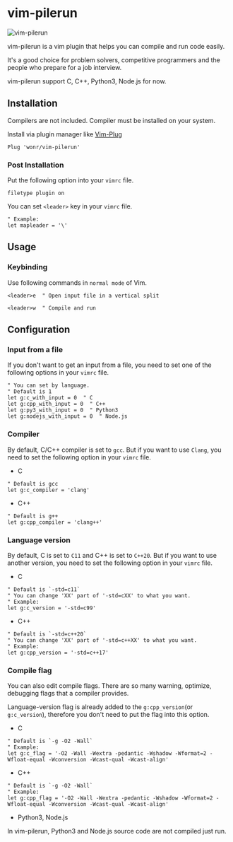 # vim-pilerun

![vim-pilerun](https://user-images.githubusercontent.com/59398632/149714564-f32ca216-6c25-4614-96e2-a560e3572b37.gif)

vim-pilerun is a vim plugin that helps you can compile and run code easily.

It's a good choice for problem solvers, competitive programmers and the people who prepare for a job interview.

vim-pilerun support C, C++, Python3, Node.js for now.

## Installation

Compilers are not included. Compiler must be installed on your system.

Install via plugin manager like [Vim-Plug](https://github.com/junegunn/vim-plug)

```vim
Plug 'wonr/vim-pilerun'
```

### Post Installation

Put the following option into your ```vimrc``` file.

```vim
filetype plugin on
```

You can set ```<leader>``` key in your ```vimrc``` file.

```vim
" Example:
let mapleader = '\'
```


## Usage

### Keybinding

Use following commands in ```normal mode``` of Vim.

```vim
<leader>e  " Open input file in a vertical split
```

```vim
<leader>w  " Compile and run
```


## Configuration

### Input from a file

If you don't want to get an input from a file, you need to set one of the following options in your ```vimrc``` file.

```vim
" You can set by language.
" Default is 1
let g:c_with_input = 0  " C
let g:cpp_with_input = 0  " C++
let g:py3_with_input = 0  " Python3
let g:nodejs_with_input = 0  " Node.js
```


### Compiler

By default, C/C++ compiler is set to ```gcc```. But if you want to use ```Clang```, you need to set the following option in your ```vimrc``` file.

* C

```vim
" Default is gcc
let g:c_compiler = 'clang'
```

* C++

```vim
" Default is g++
let g:cpp_compiler = 'clang++'
```


### Language version

By default, C is set to ```C11``` and C++ is set to ```C++20```. But if you want to use another version, you need to set the following option in your ```vimrc``` file.

* C

```vim
" Default is `-std=c11`
" You can change 'XX' part of '-std=cXX' to what you want.
" Example:
let g:c_version = '-std=c99'
```

* C++

```vim
" Default is `-std=c++20`
" You can change 'XX' part of '-std=c++XX' to what you want.
" Example:
let g:cpp_version = '-std=c++17'
```


### Compile flag

You can also edit compile flags. There are so many warning, optimize, debugging flags that a compiler provides.

Language-version flag is already added to the ```g:cpp_version```(or ```g:c_version```), therefore you don't need to put the flag into this option.

* C

```vim
" Default is `-g -O2 -Wall`
" Example:
let g:c_flag = '-O2 -Wall -Wextra -pedantic -Wshadow -Wformat=2 -Wfloat-equal -Wconversion -Wcast-qual -Wcast-align'
```

* C++

```vim
" Default is `-g -O2 -Wall`
" Example:
let g:cpp_flag = '-O2 -Wall -Wextra -pedantic -Wshadow -Wformat=2 -Wfloat-equal -Wconversion -Wcast-qual -Wcast-align'
```

* Python3, Node.js

In vim-pilerun, Python3 and Node.js source code are not compiled just run.


<!--END-->
